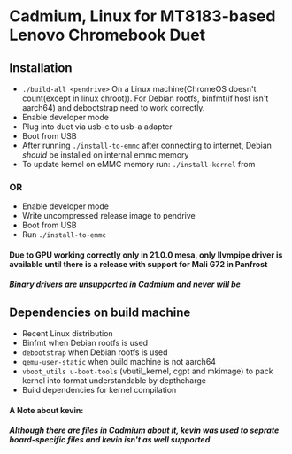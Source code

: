 # Cadmium, Linux for MT8183-based Lenovo Chromebook Duet

## Installation
- ``` ./build-all <pendrive> ``` On a Linux machine(ChromeOS doesn't count(except in linux chroot)). For Debian rootfs, binfmt(if host isn't aarch64) and debootstrap need to work correctly.
- Enable developer mode
- Plug <pendrive> into duet via usb-c to usb-a adapter
- Boot from USB
- After running ``` ./install-to-emmc ``` after connecting to internet, Debian _should_ be installed on internal emmc memory
- To update kernel on eMMC memory run: ```./install-kernel``` from <pendrive>

### OR
- Enable developer mode
- Write uncompressed release image to pendrive
- Boot from USB
- Run ```./install-to-emmc```

#### Due to GPU working correctly only in 21.0.0 mesa, only llvmpipe driver is available until there is a release with support for Mali G72 in Panfrost
#### *Binary drivers are unsupported in Cadmium and never will be*

## Dependencies on build machine
- Recent Linux distribution
- Binfmt when Debian rootfs is used
- ```debootstrap``` when Debian rootfs is used
- ```qemu-user-static``` when build machine is not aarch64
- ```vboot_utils u-boot-tools``` (vbutil_kernel, cgpt and mkimage) to pack kernel into format understandable by depthcharge
- Build dependencies for kernel compilation

#### A Note about kevin:
##### Although there are files in Cadmium about it, kevin was used to seprate board-specific files and kevin isn't as well supported
